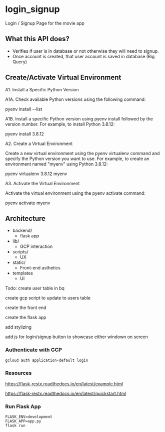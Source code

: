 # login_signup
Login / Signup Page for the movie app

## What this API does?
- Verifies if user is in database or not otherwise they will need to signup. 
- Once account is created, that user account is saved in database (Big Query)


## Create/Activate Virtual Environment 

A1. Install a Specific Python Version

A1A. Check available Python versions using the following command:

pyenv install --list

A1B. Install a specific Python version using pyenv install followed by the version number. For example, to install Python 3.8.12:

pyenv install 3.8.12

A2. Create a Virtual Environment

Create a new virtual environment using the pyenv virtualenv command and specify the Python version you want to use. For example, to create an environment named "myenv" using Python 3.8.12:

pyenv virtualenv 3.8.12 myenv

A3. Activate the Virtual Environment

Activate the virtual environment using the pyenv activate command:

pyenv activate myenv



## Architecture

- backend/ 
    - flask app
- lib/
    - GCP interaction
- scripts/
    - UX
- static/
    - Front-end asthetics
- templates
    - UI

Todo:
create user table in bq

create gcp script to update to users table 

create the front end

create the flask app 

add stylizing

add js for login/signup button to showcase either windown on screen


### Authenticate with GCP
```gcloud auth application-default login```

### Resources

https://flask-restx.readthedocs.io/en/latest/example.html

https://flask-restx.readthedocs.io/en/latest/quickstart.html




### Run Flask App
```
FLASK_ENV=development
FLASK_APP=app.py
flask run
```